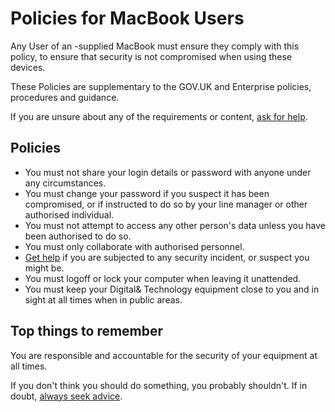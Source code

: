# Policies for MacBook Users

Any User of an -supplied MacBook must ensure they comply with this policy, to ensure that security is not compromised when using these devices.

These Policies are supplementary to the GOV.UK and Enterprise policies, procedures and guidance.

If you are unsure about any of the requirements or content, [ask for help](#contact-details).

## Policies

-   You must not share your login details or password with anyone under any circumstances.
-   You must change your password if you suspect it has been compromised, or if instructed to do so by your line manager or other authorised individual.
-   You must not attempt to access any other person's data unless you have been authorised to do so.
-   You must only collaborate with authorised personnel.
-   [Get help](#general-enquiries-including-theft-and-loss) if you are subjected to any security incident, or suspect you might be.
-   You must logoff or lock your computer when leaving it unattended.
-   You must keep your Digital&amp; Technology equipment close to you and in sight at all times when in public areas.

## Top things to remember

You are responsible and accountable for the security of your equipment at all times.

If you don't think you should do something, you probably shouldn't. If in doubt, [always seek advice](#contact-details).

